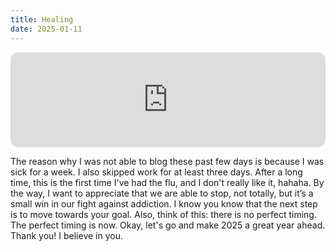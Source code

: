 ```yaml
---
title: Healing
date: 2025-01-11
---
```


<iframe style="border-radius:12px" src="https://open.spotify.com/embed/track/31vGGETvC1zlvuhNumTYZB?utm_source=generator&theme=0" width="100%" height="152" frameBorder="0" allowfullscreen="" allow="autoplay; clipboard-write; encrypted-media; fullscreen; picture-in-picture" loading="lazy"></iframe>

The reason why I was not able to blog these past few days is because I was sick for a week. I also skipped work for at least three days. After a long time, this is the first time I've had the flu, and I don't really like it, hahaha. By the way, I want to appreciate that we are able to stop, not totally, but it’s a small win in our fight against addiction. I know you know that the next step is to move towards your goal. Also, think of this: there is no perfect timing. The perfect timing is now. Okay, let's go and make 2025 a great year ahead. Thank you! I believe in you.